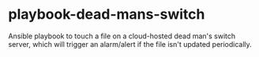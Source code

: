 # playbook-dead-mans-switch

Ansible playbook to touch a file on a cloud-hosted dead man's switch server, which will trigger an alarm/alert if the file isn't updated periodically.